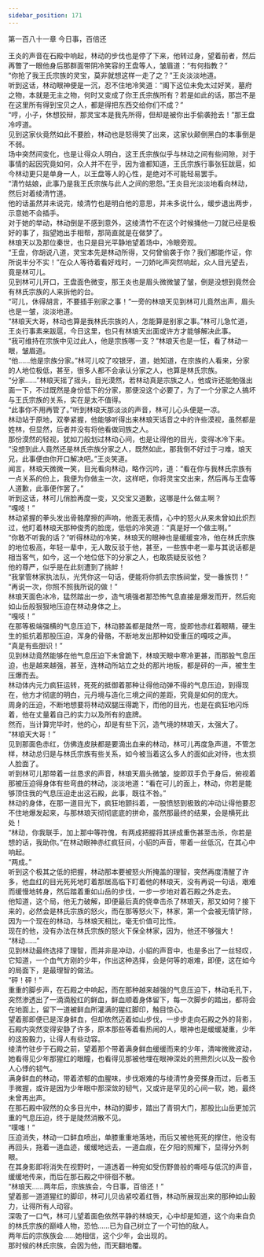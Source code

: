 ```yaml
---
sidebar_position: 171
---
```

 第一百八十一章 今日事，百倍还


王炎的声音在石殿中响起，林动的步伐也是停了下来，他转过身，望着前者，然后再瞥了一眼他身后那群面带阴冷笑容的王盘等人，皱眉道：“有何指教？”  
“你抢了我王氏宗族的灵宝，莫非就想这样一走了之？”王炎淡淡地道。  
听到这话，林动眼神便是一沉，忍不住地冷笑道：“阁下这位未免太过好笑，墓府之物，本就是无主之物，何时又变成了你王氏宗族所有？若是如此的话，那岂不是在这里所有得到宝贝之人，都是得把东西交给你们不成？”  
“哼，小子，休想狡辩，那灵宝本是我先所得，但却是被你出手偷袭抢去！”那王盘冷哼道。  
见到这家伙竟然如此不要脸，林动也是怒得笑了出来，这家伙颠倒黑白的本事倒是不弱。  
场中突然间变化，也是让得众人明白，这王氏宗族似乎与林动之间有些间隙，对于事情的起因究竟如何，众人并不在乎，因为谁都知道，王氏宗族行事张狂跋扈，如今林动更只是单身一人，以王盘等人的心性，是绝对不可能轻易罢手。  
“清竹姑娘，此事乃是我王氏宗族与此人之间的恩怨。”王炎目光淡淡地看向林动，然后对着绫清竹道。  
他的话虽然并未说完，绫清竹也是明白他的意思，并未多说什么，缓步退出两步，示意她不会插手。  
对于她的举动，林动倒是不感到意外，这绫清竹不在这个时候捅他一刀就已经是极好的事了，指望她出手相帮，那简直就是在做梦了。  
林琅天以及那位秦世，也只是目光平静地望着场中，冷眼旁观。  
“王盘，你胡说八道，灵宝本先是林动所得，又何曾偷袭于你？我们都能作证，你所说半分不实！”在众人等待着看好戏时，一刀娇叱声突然响起，众人目光望去，竟是林可儿。  
见到林可儿开口，王盘面色微变，那王炎也是眉头微微皱了皱，倒是没想到竟然会有林氏宗族的人来拆他的台。  
“可儿，休得胡言，不要插手别家之事！”一旁的林琅天见到林可儿竟然出声，眉头也是一皱，淡淡地道。  
“林琅天大哥，林动也算是我林氏宗族的人，怎能算是别家之事。”林可儿急忙道，王炎行事素来跋扈，今日这里，也只有林琅天出面或许方才能够解决此事。  
“我可维持在宗族中见过此人，他是宗族哪一支？”林琅天也是一怔，看了林动一眼，皱眉道。  
“他……他是宗族分家。”林可儿咬了咬银牙，道，她知道，在宗族的人看来，分家的人地位极低，甚至，很多人都不会承认分家之人，也算是林氏宗族。  
“分家……”林琅天摇了摇头，目光漠然，若林动真是宗族之人，他或许还能勉强出面一下，不过既然是身份低下的分家，那便没这个必要了，为了一个分家之人搞坏与王氏宗族的关系，实在是太不值得。  
“此事你不用再管了。”听到林琅天那淡淡的声音，林可儿心头便是一凉。  
林动站于原地，双拳紧握，他能够听得出来林琅天话音之中的许些漠视，虽然都是姓林，但显然，后者并没有将他看做同族之人。  
那份漠然的轻视，犹如刀般划过林动心间，也是让得他的目光，变得冰冷下来。  
“没想到此人竟然还是林氏宗族分家之人，既然如此，那我倒不好过于刁难，琅天兄，此事便由你开口解决吧。”王炎笑道。  
闻言，林琅天微微一笑，目光看向林动，略作沉吟，道：“看在你与我林氏宗族有一点关系的份上，我便为你做主一次，这样吧，你将灵宝交出来，然后再与王盘等人道歉，此事便作罢了。”  
听到这话，林可儿俏脸再度一变，又交宝又道歉，这哪是什么做主啊？  
“嘎吱！”  
林动紧握的拳头发出骨骼摩擦的声响，他面无表情，心中的怒火从来未曾如此炽烈过，他盯着林琅天那种俊秀的脸庞，低低的冷笑道：“真是好一个做主啊。”  
“你敢不听我的话？”听得林动的冷笑，林琅天的眼神也是缓缓变冷，他在林氏宗族的地位极高，年轻一辈中，无人敢反驳于他，甚至，一些族中老一辈与其说话都是相当客气，如今，这一个地位低下的分家之人，也敢质疑反驳他？  
他的尊严，似乎是在此刻遭到了挑衅！  
“我掌管林家执法队，光凭你这一句话，便能将你抓去宗族祠堂，受一番族罚！”  
“再说一次，你照不照我所说的做！”  
林琅天面色冰冷，猛然踏出一步，造气境强者那恐怖气息直接是爆发而开，然后宛如山岳般狠狠地压迫在林动身体之上。  
“嘎吱！”  
在那等极端强横的气息压迫下，林动膝盖都是陡然一弯，旋即他赤红着眼睛，硬生生的抵抗着那股压迫，浑身的骨骼，不断地发出那种如受重压的嘎吱之声。  
“真是有些胆识！”  
见到林动竟然能够在他气息压迫下未曾跪下，林琅天眼中寒冷更甚，而那股气息压迫，也是越来越强，甚至，连林动所站立之处的那片地板，都是砰的一声，被生生压爆而去。  
林动体内元力疯狂运转，死死的抵御着那种让得他动弹不得的气息压迫，到得现在，他方才彻底的明白，元丹境与造化三境之间的差距，究竟是如何的庞大。  
周身的压迫，不断地想要将林动双腿压得跪下，而他的目光，也是在疯狂地闪烁着，他在丈量着自己的实力以及所有的底牌。  
然而，当计算完毕时，他的心，却是有些下沉，造气境的林琅天，太强大了。  
“林琅天大哥！”  
见到那面色赤红，仿佛连皮肤都是要滴出血来的林动，林可儿再度急声道，不管怎样，林动总归是与林氏宗族有些关系，如今被当着这么多人的面如此对待，也太损人脸面了。  
听到林可儿那带着一丝恳求的声音，林琅天眉头微皱，旋即双手负于身后，俯视着那被压迫得身体有些弯曲的林动，淡淡地道：“看在可儿的面上，林动，你若是能够顶住我的气息压迫走出这石殿，此事，既往不咎。”  
林动的身体，在那一道目光下，疯狂地颤抖着，一股愤怒到极致的冲动让得他要忍不住地爆发起来，与那林琅天彻彻底底的拼命，虽然那最终的结果，会是横死此处！  
“林动，你我联手，加上那中等符傀，有两成把握将其拼成重伤甚至击杀，你若是想的话，我助你。”在林动眼神赤红疯狂间，小貂的声音，带着一丝低沉，在其心中响起。  
“两成。”  
听到这个极其之低的把握，林动那本要被怒火所掩盖的理智，突然再度清醒了许多，他血红的目光死死地盯着那居高临下盯着他的林琅天，没有再说一句话，艰难而缓慢地转身，然后踏着重如山岳的步伐，一步一步地对着石殿之外走去。  
他知道，这个局，他无力破解，即便最后真的侥幸击杀了林琅天，那又如何？接下来的，必然会是林氏宗族的怒火，而在那等怒火下，林家，第一个会被无情铲除，因为一个现在的林动，与林琅天相比，毫无价值可比性。  
现在的他，没有办法在林氏宗族的怒火下保全林家，因为，他还不够强大！  
“林动……”  
见到林动最终选择了理智，而并非是冲动，小貂的声音中，也是多出了一丝轻叹，它知道，一个血气方刚的少年，作出这种选择，会是何等的艰难，即便，这在如今的局面下，是最理智的做法。  
“砰！砰！”  
重重的脚步声，在石殿之中响起，而在那种越来越强的气息压迫下，林动毛孔下，突然渗透出了一滴滴殷红的鲜血，鲜血顺着身体留下，每一次脚步的踏出，都将会在地面上，留下一道被鲜血所灌满的猩红脚印，触目惊心。  
望着那即便已是浑身鲜血，但却依然迈着如山步伐，一步步走向石殿之外的背影，石殿内突然变得安静了许多，原本那些等着看热闹的人，眼神也是缓缓凝重，少年的这股毅力，让得人有些动容。  
绫清竹驻步于石殿之前，望着那个带着满身鲜血缓缓而来的少年，清哞微微波动，她看得见少年那猩红的眼瞳，也看得见那被他埋在眼神深处的熊熊烈火以及一股令人心悸的韧气。  
满身鲜血的林动，带着浓郁的血腥味，步伐艰难的与绫清竹身旁搽身而过，后者玉手微握，或许是因为少年眼中那深敛的韧气，又或许是罕见的心间一软，她，最终未曾再出声。  
在那石殿中寂然的众多目光中，林动的脚步，踏出了青铜大门，那股比山岳更加沉重的气息压迫，终于是陡然消散不见。  
“噗嗤！”  
压迫消失，林动一口鲜血喷出，单膝重重地落地，而后又被他死死的撑住，他没有再回头，拖着一道血迹，缓缓地远去，一道血痕，在夕阳的照耀下，显得分外刺眼。  
在其身影即将消失在视野时，一道透着一种宛如受伤野兽般的嘶哑与低沉的声音，缓缓地传来，而后在那石殿之中徘徊不散。  
“林琅天……两年后，宗族族会，今日事，百倍还！”  
望着那一道道猩红的脚印，林可儿贝齿紧咬着红唇，林动所展现出来的那种如山毅力，让得所有人动容。  
深吸了一口气，林可儿望着面色依然平静的林琅天，心中却是知道，这个向来自负的林氏宗族的巅峰人物，恐怕……已为自己树立了一个可怕的敌人。  
两年后的宗族族会……她相信，这个少年，会出现的。  
那时候的林氏宗族，会因为他，而天翻地覆。  
  
  
